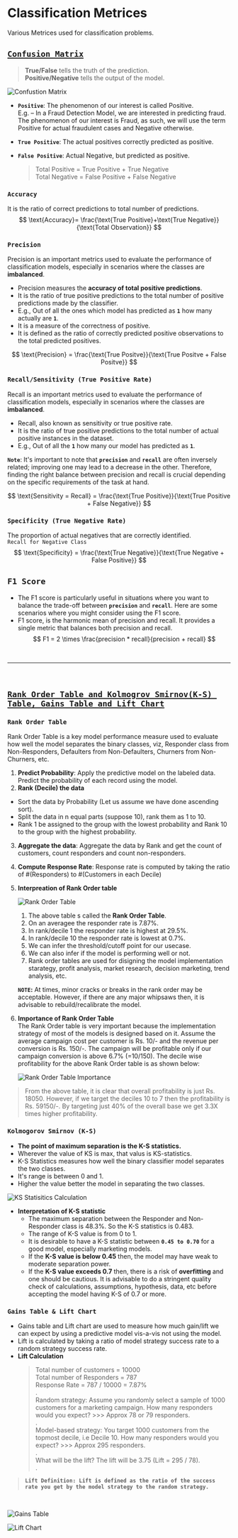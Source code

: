 # Classification Metrices 

Various Metrices used  for classification problems.

## **[`Confusion Matrix`](https://www.k2analytics.co.in/classification-accuracy-auc-roc-curve/)**  

   > **True/False** tells the truth of the prediction.  
   > **Positive/Negative** tells the output of the model.
   
   ![Confustion Matrix](../media/confusionMatrix.png)  

   - **`Positive`**: The phenomenon of our interest is called Positive.  
      E.g. – In a Fraud Detection Model, we are interested in predicting fraud. The phenomenon of our interest is Fraud, as such, we will use the term Positive for actual fraudulent cases and Negative otherwise.

   - **`True Positive`**: The actual positives correctly predicted as positive.
  
   - **`False Positive`**: Actual Negative, but predicted as positive.  
  
      > Total Positive = True Positive + True Negative  
      > Total Negative = False Positive + False Negative

### **`Accuracy`**
It is the ratio of correct predictions to total number of predictions.  
$$
\text{Accuracy}= \frac{\text{True Positive}+\text{True Negative}}{\text{Total Observation}}
$$

### **`Precision`**

Precision is an important metrics used to evaluate the performance of classification models, especially in scenarios where the classes are **imbalanced**.
- Precision measures the **accuracy of total positive predictions**. 
- It is the ratio of true positive predictions to the total number of positive predictions made by the classifier.
- E.g., Out of all the ones which model has predicted as **`1`** how many actually are **`1`**. 
- It is a measure of the correctness of positive.
- It is defined as the ratio of correctly predicted positive observations to the total predicted positives.

$$
\text{Precision} = \frac{\text{True Positve}}{\text{True Positve + False Positve}}
$$
  
### **`Recall/Sensitivity (True Positive Rate)`**
Recall is an important metrics used to evaluate the performance of classification models, especially in scenarios where the classes are **imbalanced**.
- Recall, also known as sensitivity or true positive rate. 
- It is the ratio of true positive predictions to the total number of actual positive instances in the dataset.
- E.g., Out of all the **`1`** how many our model has predicted as **`1`**.

**`Note`**: It's important to note that **`precision`** and **`recall`** are often inversely related; improving one may lead to a decrease in the other. Therefore, finding the right balance between precision and recall is crucial depending on the specific requirements of the task at hand.

$$
\text{Sensitivity = Recall} =  \frac{\text{True Positive}}{\text{True Positive + False Negative}}
$$

### **`Specificity (True Negative Rate)`**
The proportion of actual negatives that are correctly identified.  
`Recall for Negative Class`
$$
\text{Specificity} = \frac{\text{True Negative}}{\text{True Negative + False Positive}}
$$



## **`F1 Score`**  
- The F1 score is particularly useful in situations where you want to balance the trade-off between **`precision`** and **`recall`**. Here are some scenarios where you might consider using the F1 score.  
- F1 score, is the harmonic mean of precision and recall. It provides a single metric that balances both precision and recall.
$$
F1 = 2 \times \frac{precision * recall}{precision + recall}
$$


<br>

______

<br>

## [**`Rank Order Table and Kolmogrov Smirnov(K-S) Table, Gains Table and Lift Chart`**](https://www.k2analytics.co.in/7-important-model-performance-measures/)

### **`Rank Order Table`**  
Rank Order Table is a key model performance measure used to evaluate how well the model separates the binary classes, viz, Responder class from Non-Responders, Defaulters from Non-Defaulters, Churners from Non-Churners, etc.  
1. **Predict Probability**: Apply the predictive model on the labeled data. Predict the probability of each record using the model.  
2. **Rank (Decile) the data**  
- Sort the data by Probability (Let us assume we have done ascending sort).
- Split the data in n equal parts (suppose 10), rank them as 1 to 10.
- Rank 1 be assigned to the group with the lowest probability and Rank 10 to the group with the highest probability.  
3. **Aggregate the data**: Aggregate the data by Rank and get the count of customers, count responders and count non-responders.
4. **Compute Response Rate**: Response rate is computed by taking the ratio of #(Responders) to #(Customers in each Decile)
5. **Interpreation of Rank Order table** 
   
   ![Rank Order Table](../media/RankOrderTable.png)  

   1. The above table s called the **Rank Order Table**.
   2. On an averagee the responder rate is 7.87%.
   3. In rank/decile 1 the responder rate is highest at 29.5%.
   4. In rank/decile 10 the responder rate is lowest at 0.7%.
   5. We can infer the threshold/cutoff point for our usecase.
   6. We can also infer if the model is performing well or not.
   7. Rank order tables are used for disigning the model implementation starategy, profit analysis, market research, decision marketing, trend analysis, etc.  

   **`NOTE`:** At times, minor cracks or breaks in the rank order may be acceptable. However, if there are any major whipsaws then, it is advisable to rebuild/recalibrate the model.

6. **Importance of Rank Order Table**  
The Rank Order table is very important because the implementation strategy of most of the models is designed based on it. Assume the average campaign cost per customer is Rs. 10/- and the revenue per conversion is Rs. 150/-. The campaign will be profitable only if our campaign conversion is above 6.7% (=10/150). The decile wise profitability for the above Rank Order table is as shown below:

   ![Rank Order Table Importance](../media/RankOrderTableImportance.png)

> From the above table, it is clear that overall profitability is just Rs. 18050. However, if we target the deciles 10 to 7 then the profitability is Rs. 59150/-. By targeting just 40% of the overall base we get 3.3X times higher profitability.


### **`Kolmogorov Smirnov (K-S)`** 
- **The point of maximum separation is the K-S statistics.**
- Wherever the value of KS is max, that valus is KS-statistics.
- K-S Statistics measures how well the binary classifier model separates the two classes.
- It's range is between 0 and 1.
- Higher the value better the model in separating the two classes.  

![KS Statisitics Calculation](../media/KSstatistics.png)

- **Interpretation of K-S statistic**
  - The maximum separation between the Responder and Non-Responder class is 48.3%. So the K-S statistics is 0.483.
  - The range of K-S value is from 0 to 1. 
  - It is desirable to have a K-S statistic between **`0.45 to 0.70`** for a good model, especially marketing models.
  - If the **K-S value is below 0.45** then, the model may have weak to moderate separation power.
  - If the **K-S value exceeds 0.7** then, there is a risk of **overfitting** and one should be cautious. It is advisable to do a stringent quality check of calculations, assumptions, hypothesis, data, etc before accepting the model having K-S of 0.7 or more.
  
### **`Gains Table & Lift Chart`**  
- Gains table and Lift chart are used to measure how much gain/lift we can expect by using a predictive model vis-a-vis not using the model. 
- Lift is calculated by taking a ratio of model strategy success rate to a random strategy success rate.
- **Lift Calculation**
   > Total number of customers = 10000  
   > Total number of Responders = 787  
   > Response Rate = 787 / 10000 = 7.87%  
   .  
   > Random strategy: Assume you randomly select a sample of 1000 customers for a marketing campaign. How many responders would you expect? >>> Approx 78 or 79 responders.  
   .  
   > Model-based strategy: You target 1000 customers from the topmost decile, i.e Decile 10. How many responders would you expect? >>> Approx 295 responders.  
   .  
   > What will be the lift? The lift will be 3.75 (Lift = 295 / 78).  
   .


> **`Lift Definition: Lift is defined as the ratio of the success rate you get by the model strategy to the random strategy.`**

<br>

![Gains Table](../media/GainsTable.png)

![Lift Chart](../media/LiftChart.png)

 









